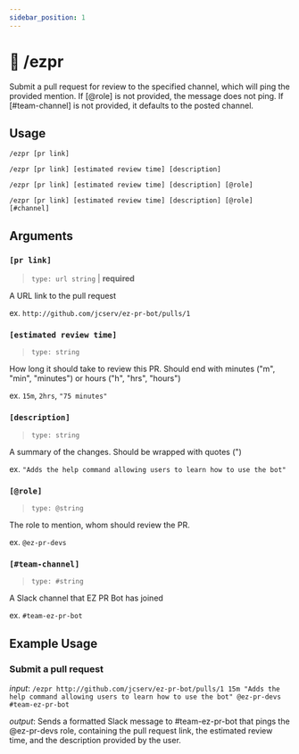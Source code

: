 ```yaml
---
sidebar_position: 1
---
```


# 💬 /ezpr

Submit a pull request for review to the specified channel, which will ping the provided mention.
If [@role] is not provided, the message does not ping.
If [#team-channel] is not provided, it defaults to the posted channel.

## Usage

`/ezpr [pr link]`

`/ezpr [pr link] [estimated review time] [description]`

`/ezpr [pr link] [estimated review time] [description] [@role]`

`/ezpr [pr link] [estimated review time] [description] [@role] [#channel]`

## Arguments

### `[pr link]`

> `type: url string` | **required**

A URL link to the pull request

ex. `http://github.com/jcserv/ez-pr-bot/pulls/1`

### `[estimated review time]`

> `type: string`

How long it should take to review this PR. Should end with minutes ("m", "min", "minutes") or hours ("h", "hrs", "hours")

ex. `15m`, `2hrs`, `"75 minutes"`

### `[description]`

> `type: string`

A summary of the changes. Should be wrapped with quotes (")

ex. `"Adds the help command allowing users to learn how to use the bot"`

### `[@role]`

> `type: @string`

The role to mention, whom should review the PR.

ex. `@ez-pr-devs`

### `[#team-channel]`

> `type: #string`

A Slack channel that EZ PR Bot has joined

ex. `#team-ez-pr-bot`

## Example Usage

### Submit a pull request 

*input*: `/ezpr http://github.com/jcserv/ez-pr-bot/pulls/1 15m "Adds the help command allowing users to learn how to use the bot" @ez-pr-devs #team-ez-pr-bot`

*output*: Sends a formatted Slack message to #team-ez-pr-bot that pings the @ez-pr-devs role, containing the pull request link, the estimated review time, and the description provided by the user.